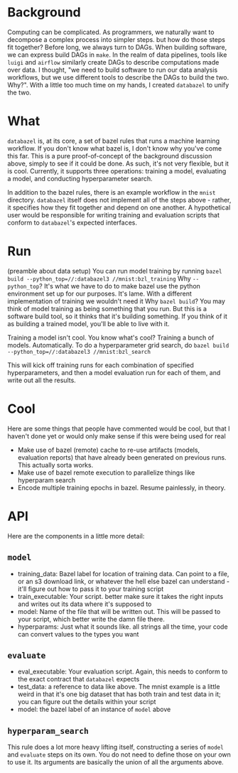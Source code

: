 # Background

Computing can be complicated. As programmers, we naturally want to decompose a complex process into simpler steps. but how do those steps fit together? Before long, we always turn to DAGs. When building software, we can express build DAGs in `make`. In the realm of data pipelines, tools like `luigi` and `airflow` similarly create DAGs to describe computations made over data. I thought, "we need to build software to run our data analysis workflows, but we use different tools to describe the DAGs to build the two. Why?". With a little too much time on my hands, I created `databazel` to unify the two.

# What

`databazel` is, at its core, a set of bazel rules that runs a machine learning workflow. If you don't know what bazel is, I don't know why you've come this far. This is a pure proof-of-concept of the background discussion above, simply to see if it could be done. As such, it's not very flexible, but it is cool. Currently, it supports three operations: training a model, evaluating a model, and conducting hyperparameter search.

In addition to the bazel rules, there is an example workflow in the `mnist` directory. `databazel` itself does not implement all of the steps above - rather, it specifies how they fit together and depend on one another. A hypothetical user would be responsible for writing training and evaluation scripts that conform to `databazel`'s expected interfaces.

# Run
(preamble about data setup)
You can run model training by running `bazel build --python_top=//:databazel3 //mnist:bzl_training`
Why `--python_top`?
  It's what we have to do to make bazel use the python environment set up for our purposes. It's lame. With a different implementation of training we wouldn't need it
Why `bazel build`?
  You may think of model training as being something that you run. But this is a software build tool, so it thinks that it's building something. If you think of it as building a trained model, you'll be able to live with it.
  
Training a model isn't cool. You know what's cool? Training a bunch of models. Automatically. To do a hyperparameter grid search, do `bazel build --python_top=//:databazel3 //mnist:bzl_search`

This will kick off training runs for each combination of specified hyperparameters, and then a model evaluation run for each of them, and write out all the results.

# Cool

Here are some things that people have commented would be cool, but that I haven't done yet or would only make sense if this were being used for real
* Make use of bazel (remote) cache to re-use artifacts (models, evaluation reports) that have already been generated on previous runs. This actually sorta works.
* Make use of bazel remote execution to parallelize things like hyperparam search
* Encode multiple training epochs in bazel. Resume painlessly, in theory.

# API
Here are the components in a little more detail:

## `model`
* training_data: Bazel label for location of training data. Can point to a file, or an s3 download link, or whatever the hell else bazel can understand - it'll figure out how to pass it to your training script
* train_executable: Your script. better make sure it takes the right inputs and writes out its data where it's supposed to
* model: Name of the file that will be written out. This will be passed to your script, which better write the damn file there.
* hyperparams: Just what it sounds like. all strings all the time, your code can convert values to the types you want

## `evaluate`
* eval_executable: Your evaluation script. Again, this needs to conform to the exact contract that `databazel` expects
* test_data: a reference to data like above. The mnist example is a little weird in that it's one big dataset that has both train and test data in it; you can figure out the details within your script
* model: the bazel label of an instance of `model` above

## `hyperparam_search`
This rule does a lot more heavy lifting itself, constructing a series of `model` and `evaluate` steps on its own. You do not need to define those on your own to use it. Its arguments are basically the union of all the arguments above.